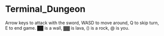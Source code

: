 # Terminal_Dungeon
Arrow keys to attack with the sword, WASD to move around, Q to skip turn, E to end game.
██ is a wall, ▓▓ is lava, () is a rock, @ is you.
